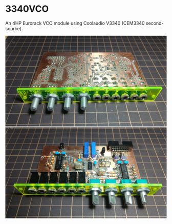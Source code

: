 # 3340VCO
An 4HP Eurorack VCO module using Coolaudio V3340 (CEM3340 second-source).

![Prototype](misc/photo0.jpg)
![Prototype](misc/photo1.jpg)
